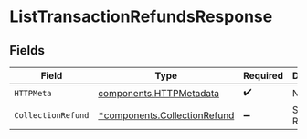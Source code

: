 # ListTransactionRefundsResponse


## Fields

| Field                                                                       | Type                                                                        | Required                                                                    | Description                                                                 |
| --------------------------------------------------------------------------- | --------------------------------------------------------------------------- | --------------------------------------------------------------------------- | --------------------------------------------------------------------------- |
| `HTTPMeta`                                                                  | [components.HTTPMetadata](../../models/components/httpmetadata.md)          | :heavy_check_mark:                                                          | N/A                                                                         |
| `CollectionRefund`                                                          | [*components.CollectionRefund](../../models/components/collectionrefund.md) | :heavy_minus_sign:                                                          | Successful Response                                                         |